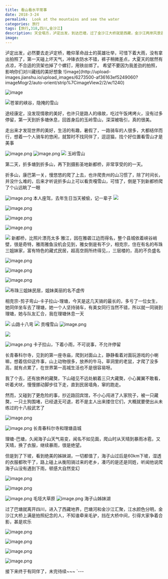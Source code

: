 ```yaml
---
title: 看山看水平常事
date: 2018-3-24
permalink:  Look at the mountains and see the water
categories: 旅行
tags: [旅行,318,四川,金沙江]
description: 天全塌方，泸定出发，到达巴塘，过了金沙江大桥就是西藏，金沙江两岸风景迥异
image:
---
```

<p class="description"></p>
泸定出发，必然要去走泸定桥，瞻仰革命战士的英雄壮举，可惜下着大雨，没有拿出拍照了，第一天碰上坏天气，冲锋衣防水不错，裤子稍微差点，大夏天的居然有点凉，不合适的货架也掉了个螺钉，用铁丝绑了。
<!-- more -->
 希望不要因为我差劲的拍照，影响你们对川藏线的美好想象
![image](http://upload-images.jianshu.io/upload_images/6273500-af36163ef5249060?imageMogr2/auto-orient/strip%7CimageView2/2/w/1240)

![image](http://upload-images.jianshu.io/upload_images/6273500-82ea67bee4870d80?imageMogr2/auto-orient/strip%7CimageView2/2/w/1240)

![苍翠的峡谷，隐掩的雪山](https://upload-images.jianshu.io/upload_images/6273500-9715cd2a5978b7a9.png?imageMogr2/auto-orient/strip%7CimageView2/2/w/1240)

途经康定，没发现情歌的美好，也许只是路人的缘故，吃过午饭烤烤火，没有过多停留，第一天到折多塘休息，回首身后的玉岭雪山，深深被吸引，真的很美。

走出来才发现世界的美好，生活的有趣，暑假了，一路骑车的人很多，大都结伴而行，想着一个人骑车的悠闲，就暂时不找同伴了，逗逗猫，找个好位置看雪山才是美事

![image.png](https://upload-images.jianshu.io/upload_images/6273500-9ee5385d6b6aab28.png?imageMogr2/auto-orient/strip%7CimageView2/2/w/1240)
![image.png](https://upload-images.jianshu.io/upload_images/6273500-7d167b2f7ed77127.png?imageMogr2/auto-orient/strip%7CimageView2/2/w/1240)
![](https://upload-images.jianshu.io/upload_images/6273500-9a11faab7f60221b.png?imageMogr2/auto-orient/strip%7CimageView2/2/w/1240)
玉岭雪山

第二天，折多塘到折多山，再下到摄影圣地新都桥，非常享受的的一天。

折多山，康巴第一关，慢悠悠的爬了上去，也许爬贵州的山习惯了，除了时间长，并没什么难的，后来才听说折多山上可以看贡嘎雪山，可惜了，倒是下到新都桥爬了个山远眺了一眼

![image.png](https://upload-images.jianshu.io/upload_images/6273500-bea057d76a81c2a0.png?imageMogr2/auto-orient/strip%7CimageView2/2/w/1240)
本人座驾，去年生日当天被偷，记一辈子
![](https://upload-images.jianshu.io/upload_images/6273500-747292e456ebd07d.png?imageMogr2/auto-orient/strip%7CimageView2/2/w/1240)

![image.png](https://upload-images.jianshu.io/upload_images/6273500-c34bd5ee54506dee.png?imageMogr2/auto-orient/strip%7CimageView2/2/w/1240)

![image.png](https://upload-images.jianshu.io/upload_images/6273500-f9964595fed8dfd6.png?imageMogr2/auto-orient/strip%7CimageView2/2/w/1240)

![image.png](https://upload-images.jianshu.io/upload_images/6273500-915b55c1750257cb.png?imageMogr2/auto-orient/strip%7CimageView2/2/w/1240)

![](https://upload-images.jianshu.io/upload_images/6273500-0994040f839694f0.png?imageMogr2/auto-orient/strip%7CimageView2/2/w/1240)
新都桥，比照片漂亮太多
雅江，因在雅砻江边而得名，整个县城依着峡谷峭壁，很是奇特，雅雨雅鱼没机会见到，雅女倒是有不少，相克宗，住在有名的布珠三姐妹家，富有特色的藏式民居，超高空厕所终得见，，三层楼的，高的不负盛名

![image.png](https://upload-images.jianshu.io/upload_images/6273500-ebd34f17eeadf1a5.png?imageMogr2/auto-orient/strip%7CimageView2/2/w/1240)

![image.png](https://upload-images.jianshu.io/upload_images/6273500-a292df3dc0ba6314.png?imageMogr2/auto-orient/strip%7CimageView2/2/w/1240)

![image.png](https://upload-images.jianshu.io/upload_images/6273500-c87eca8a422081ea.png?imageMogr2/auto-orient/strip%7CimageView2/2/w/1240)

![布珠三姐妹民居，姐妹美丽的名不虚传](https://upload-images.jianshu.io/upload_images/6273500-05b2afb00704c540.png?imageMogr2/auto-orient/strip%7CimageView2/2/w/1240)

相克宗-剪子弯山-卡子拉山-理塘，今天是这几天骑的最长的，多亏了一位女生，她同伴坐车去了理塘，她一个人坚持骑车，有美女同行当然不错，所以就一同骑到理塘，她与队友汇合，我在理塘休息一天

![](https://upload-images.jianshu.io/upload_images/6273500-b59f5082c6f6a950.png?imageMogr2/auto-orient/strip%7CimageView2/2/w/1240)
山路十八弯
![](https://upload-images.jianshu.io/upload_images/6273500-dc7ece9699e44e78.png?imageMogr2/auto-orient/strip%7CimageView2/2/w/1240)
贡嘎雪山
![image.png](https://upload-images.jianshu.io/upload_images/6273500-c7bc4cadedc4b9ea.png?imageMogr2/auto-orient/strip%7CimageView2/2/w/1240)

![](https://upload-images.jianshu.io/upload_images/6273500-a5efdfee7a71cbc4.png?imageMogr2/auto-orient/strip%7CimageView2/2/w/1240)

![image.png](https://upload-images.jianshu.io/upload_images/6273500-84f3f2a36b69d34f.png?imageMogr2/auto-orient/strip%7CimageView2/2/w/1240)
卡子拉山，下着小雨，不可说事，不允许停留

长青春科尔寺，见到的第一座寺庙，爬到对面山上，静静看着对面玩游戏的小喇嘛，想着信仰这件事，山上动物很多，放养的牛马，草洞里的老鼠，才爬了没多高，就有点累了，在世界第一高城生活也不是很容易呀。

我了个去，还有放养的藏獒，下山碰见不远处躺着三只大藏獒，小心翼翼不敢看，听着犬吠，慢慢挪动脚步往下走，直到民居墙角，窜的跑走。

 然而，又碰到了更危险的事，抄近路回宾馆，不小心闯进了人家院子，被一只藏獒，一只土狗围堵，已经退无可退，若不是主人出来搂住它们，大概就要使出从未练过的十八般武艺了

![image.png](https://upload-images.jianshu.io/upload_images/6273500-ceed584ea4615de3.png?imageMogr2/auto-orient/strip%7CimageView2/2/w/1240)

![image.png](https://upload-images.jianshu.io/upload_images/6273500-2ab5c8a5c4ddf76b.png?imageMogr2/auto-orient/strip%7CimageView2/2/w/1240)
长青春科尔寺和理塘县城

理塘-巴塘，久闻海子山天气易变，闻名不如见面，爬山时从天晴到暴雨冰雹，又天晴，换了衣服，继续暴雨，很是绝望。

但是到了下坡，看到绝美的姊妹湖，一切都值了，海子山过后是60km下坡，湿透的衣服都吹干了，路上碰上从衡阳骑过来的老乡，凑巧的是还是同姓，听闻他说爬海子山没有遇到下雨，顿感大自然变幻

![image.png](https://upload-images.jianshu.io/upload_images/6273500-ebcd6b77e1733291.png?imageMogr2/auto-orient/strip%7CimageView2/2/w/1240)

![image.png](https://upload-images.jianshu.io/upload_images/6273500-2f528de5cd4d360a.png?imageMogr2/auto-orient/strip%7CimageView2/2/w/1240)

![image.png](https://upload-images.jianshu.io/upload_images/6273500-9e6a5b53eeffb963.png?imageMogr2/auto-orient/strip%7CimageView2/2/w/1240)
毛垭大草原
![image.png](https://upload-images.jianshu.io/upload_images/6273500-0d3df91616acdfd8.png?imageMogr2/auto-orient/strip%7CimageView2/2/w/1240)
海子山姊妹湖

过了巴塘就离开四川，进入了西藏地界，巴塘河和金沙江汇聚，江水颜色分明，金沙江大桥上满是拍照纪念的人，不知谁牵来毛驴，挡在大桥中间，引得大家争着合影，甚是欢乐

![image.png](https://upload-images.jianshu.io/upload_images/6273500-887abcd3809fbc41.png?imageMogr2/auto-orient/strip%7CimageView2/2/w/1240)

![image.png](https://upload-images.jianshu.io/upload_images/6273500-00a714e0c9bd86b2.png?imageMogr2/auto-orient/strip%7CimageView2/2/w/1240)

![image.png](https://upload-images.jianshu.io/upload_images/6273500-3d632c912852a5b2.png?imageMogr2/auto-orient/strip%7CimageView2/2/w/1240)

![image.png](https://upload-images.jianshu.io/upload_images/6273500-be00e81d3a3a72a8.png?imageMogr2/auto-orient/strip%7CimageView2/2/w/1240)

接下来终于有同伴了，未完待续~~~
`---
